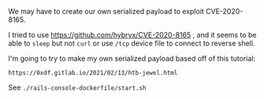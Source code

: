 We may have to create our own serialized payload to exploit CVE-2020-8165.

I tried to use https://github.com/hybryx/CVE-2020-8165 , and it seems to be able to `sleep` but not `curl` or use `/tcp` device file to connect to reverse shell.

I'm going to try to make my own serialized payload based off of this tutorial:

    https://0xdf.gitlab.io/2021/02/13/htb-jewel.html


See `./rails-console-dockerfile/start.sh`

